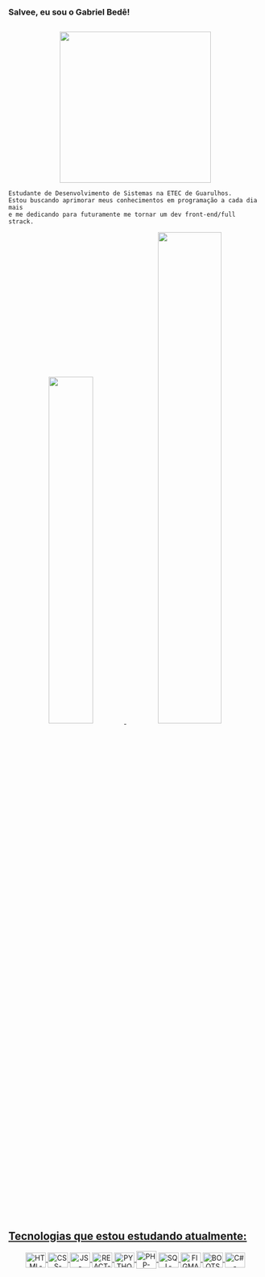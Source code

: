 ### Salvee, eu sou o Gabriel Bedê! 
##

<div align="center">
  <img height="300em" src="https://user-images.githubusercontent.com/96921379/163653629-bb435531-958e-4a75-a2c1-5d42f49c4935.gif">
</div>

``` 
Estudante de Desenvolvimento de Sistemas na ETEC de Guarulhos. 
Estou buscando aprimorar meus conhecimentos em programação a cada dia mais 
e me dedicando para futuramente me tornar um dev front-end/full strack. 
```

<div align="center">
  <a href="https://github.com/GabrielBede">
  <img width="42%" src="https://github-readme-stats.vercel.app/api?username=GabrielBede&show_icons=true&theme=github_dark&include_all_commits=true&count_private=true"/>
  <img width="50%" src="https://github-readme-stats.vercel.app/api/top-langs/?username=GabrielBede&layout=compact&langs_count=7&theme=github_dark"/>
</div>

## Tecnologias que estou estudando atualmente:
  
<div align="center">
  <img align="center" alt="HTML-BEDE" height="30" width="40" src="https://cdn.jsdelivr.net/gh/devicons/devicon/icons/html5/html5-original.svg" />
  <img align="center" alt="CSS-BEDE" height="30" width="40" src="https://cdn.jsdelivr.net/gh/devicons/devicon/icons/css3/css3-original.svg" />
  <img align="center" alt="JS-BEDE" height="30" width="40" src="https://cdn.jsdelivr.net/gh/devicons/devicon/icons/javascript/javascript-original.svg" />
  <img align="center" alt="REACT-BEDE" height="30" width="40" src="https://cdn.jsdelivr.net/gh/devicons/devicon/icons/react/react-original.svg" />
  <img align="center" alt="PYTHON-BEDE" height="30" width="40" src="https://cdn.jsdelivr.net/gh/devicons/devicon/icons/python/python-original.svg" />
  <img align="center" alt="PHP-BEDE" height="35" width="40" src="https://cdn.jsdelivr.net/gh/devicons/devicon/icons/php/php-original.svg" />
  <img align="center" alt="SQL-BEDE" height="30" width="40" src="https://cdn.jsdelivr.net/gh/devicons/devicon/icons/mysql/mysql-original.svg" />
  <img align="center" alt="FIGMA-BEDE" height="30" width="40" src="https://cdn.jsdelivr.net/gh/devicons/devicon/icons/figma/figma-original.svg" />
  <img align="center" alt="BOOTSTRAP-BEDE" height="30" width="40" src="https://cdn.jsdelivr.net/gh/devicons/devicon/icons/bootstrap/bootstrap-original.svg" />
  <img align="center" alt="C#-BEDE" height="30" width="40" src="https://cdn.jsdelivr.net/gh/devicons/devicon/icons/csharp/csharp-original.svg" />
</div>
  
